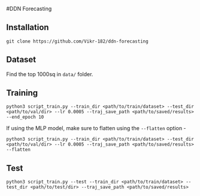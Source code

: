 #DDN Forecasting

## Installation
```
git clone https://github.com/Vikr-182/ddn-forecasting
```

## Dataset
Find the top 1000sq in `data/` folder.

## Training
```
python3 script_train.py --train_dir <path/to/train/dataset> --test_dir <path/to/val/dir> --lr 0.0005 --traj_save_path <path/to/saved/results> --end_epoch 10
```
If using the MLP model, make sure to flatten using the `--flatten` option -
```
python3 script_train.py --train_dir <path/to/train/dataset> --test_dir <path/to/val/dir> --lr 0.0005 --traj_save_path <path/to/saved/results> --flatten
```

## Test
```
python3 script_train.py --test --train_dir <path/to/train/dataset> --test_dir <path/to/test/dir> --traj_save_path <path/to/saved/results>
```
